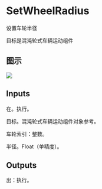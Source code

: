 # SetWheelRadius

设置车轮半径

目标是混沌轮式车辆运动组件

## 图示

![]($-20221218-19044361.png)

## Inputs

在。执行。

目标。混沌轮式车辆运动组件对象参考。

车轮索引：整数。

半径。Float（单精度）。  

## Outputs

出：执行。
